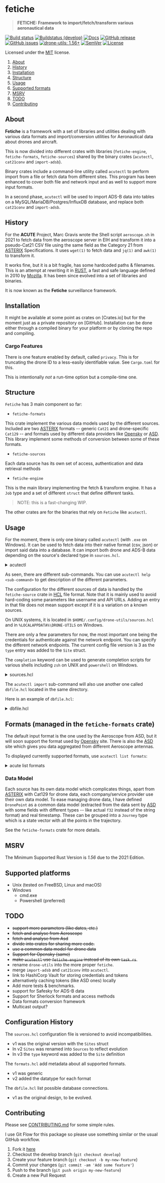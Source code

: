 <!-- omit in TOC -->

# fetiche

> **FETICHE: Framework to import/fetch/transform various aeronautical data**

[![Build status](https://github.com/keltia/drone-gencsv/actions/workflows/rust.yml/badge.svg)](https://github.com/keltia/drone-gencsv/actions/workflows/rust.yml)
[![Buildstatus (develop)](https://github.com/keltia/drone-gencsv/actions/workflows/develop.yml/badge.svg)](https://github.com/keltia/drone-gencsv/actions/workflows/develop.yml)
[![Docs](https://img.shields.io/docsrs/dmarc-rs)](https://docs.rs/drone-utils)
[![GitHub release](https://img.shields.io/github/release/keltia/dmarc-rs.svg)](https://github.com/keltia/drone-gencsv/releases/)
[![GitHub issues](https://img.shields.io/github/issues/keltia/drone-gencsv.svg)](https://github.com/keltia/drone-gencsv/issues)
[![drone-utils: 1.56+]][Rust 1.56]
[![SemVer](https://img.shields.io/badge/semver-2.0.0-blue)](https://semver.org/spec/v2.0.0.html)
[![License](https://img.shields.io/crates/l/mit)](https://opensource.org/licenses/MIT)

Licensed under the [MIT](LICENSE) license.

1. [About](#about)
2. [History](#history)
3. [Installation](#installation)
4. [Structure](#structure)
5. [Usage](#usage)
6. [Supported formats](#formats)
7. [MSRV](#msrv)
8. [TODO](#todo)
9. [Contributing](#contributing)

## About

**Fetiche** is a framework with a set of libraries and utilities dealing with various data formats and import/conversion
utilities for Aeronautical data about drones and aircraft.

This is now divided into different crates with libraries (`fetiche-engine`, `fetiche-formats`, `fetiche-sources`) shared
by the binary crates (`acutectl`, `cat21conv` and `import-adsb`).

Binary crates include a command-line utility called `acutectl` to perform import from a file or fetch data from
different sites. This program has been enhanced to cover both file and network input and as well to support more
input formats.

In a second phase, `acutectl` will be used to import ADS-B data into tables on a MySQL/MariaDB/Postgres/InfluxDB
database, and replace both `cat21conv` and `import-adsb`.

## History

For the **ACUTE** Project, Marc Gravis wrote the Shell script `aeroscope.sh` in 2021 to fetch data from the aeroscope
server in EIH and transform it into a pseudo-Cat21 CSV file using the same field as the Category 21 from [ASTERIX]
Specifications. It uses `wget(1)` to fetch data and `jq(1)` and `awk(1)`  to transform it.

It works fine, but it is a bit fragile, has some hardcoded paths & filenames. This is an attempt at rewriting it
in [RUST], a fast and safe language defined in 2010 by [Mozilla]. It has been since evolved into a set of libraries and
binaries.

It is now known as the **Fetiche** surveillance framework.

## Installation

It might be available at some point as crates on [Crates.io]  but for the moment just as a private repository on
[GitHub]. Installation can be done either through a compiled binary for your platform or by cloning the repo and
compiling.

### Cargo Features

There is one feature enabled by default, called `privacy`. This is for truncating the drone ID to a less-easily
identifiable value. See `Cargo.toml` for this.

This is intentionally *not* a run-time option but a compile-time one.

## Structure

`Fetiche` has 3 main component so far:

- `fetiche-formats`

This crate implement the various data models used by the different sources. Included are two [ASTERIX] formats --
generic `Cat21` and drone-specific `Cat129` -- and formats used by different data providers like [Opensky] or [ASD].
This library implement some methods of conversion between some of these formats.

- `fetiche-sources`

Each data source has its own set of access, authentication and data retrieval methods

- `fetiche-engine`

This is the main library implementing the fetch & transform engine. It has a `Job` type and a set of different `struct`
that define different tasks.

> NOTE: this is a fast-changing WIP.

The other crates are for the binaries that rely on `Fetiche` like `acutectl`.

## Usage

For the moment, there is only one binary called `acutectl` (with `.exe` on Windows). It can be used to fetch data into
their native format (csv, json) or import said data into a database. It can import both drone and ADS-B data depending
on the source's declared type in `sources.hcl`.

<details>
<summary>acutectl</summary>

```text
$ acutectl
CLI utility to fetch data.

Usage: acutectl [OPTIONS] <COMMAND>

Commands:
  completion  Generate Completion stuff
  fetch       Fetch data from specified site
  import      Import into InfluxDB
  list        List information about formats and sources
  help        Print this message or the help of the given subcommand(s)

Options:
  -c, --config <CONFIG>  configuration file
  -D, --debug            debug mode
  -o, --output <OUTPUT>  Output file
  -v, --verbose...       Verbose mode
  -V, --version          Display utility full version
  -h, --help             Print help
```

</details>

As seen, there are different sub-commands. You can use `acutectl help <sub-command>`  to get description of the
different parameters.

The configuration for the different sources of data is handled by the `fetiche-source` crate in [HCL] file
format. Note that it is mainly used to avoid hard-coding some parameters like username and API URLs.  Adding an entry
in that file does not mean support except if it is a variation on a known sources.

On UNIX systems, it is located in `$HOME/.config/drone-utils/sources.hcl` and in `%LOCALAPPDATA%\DRONE-UTILS` on Windows.

There are only a few parameters for now, the most important one being the credentials for authenticate against the
network endpoint. You can specify the different network endpoints. The current config file version is 3 as the `type`
entry was added to the `Site` struct.

The `completion` keyword can be used to generate completion scripts for various shells including `zsh` on UNIX
and `powershell` on Windows.

<details>
<summary>sources.hcl</summary>

```hcl
version = 3

site "local" {
  type     = "drone"
  format   = "aeroscope"
  base_url = "http://127.0.0.1:2400"
  auth     = {
    login    = "SOMETHING"
    password = "NOPE"
    token    = "/login"
  }
  routes = {
    get = "/drone/get"
  }
}

site "big.site.aero" {
  type     = "drone"
  format   = "asd"
  base_url = "https://api.site.aero"
  auth     = {
    login    = "USERNAME"
    password = "GUESS"
    token    = "/api/security"
  }
  routes = {
    get = "/api/journeys/filteredlocations/json"
  }
}

site "opensky" {
  type     = "adsb"
  format   = "opensky"
  base_url = "https://opensky-network.org/api"
  auth     = {
    login    = "anyone"
    password = "NOPE"
  }
  routes = {
    get = "/states/own"
  }
}

site "safesky" {
  type     = "adsb"
  format   = "safesky"
  base_url = "https://public-api.safesky.app"
  auth     = {
    api_key = "foobar"
  }
  routes = {
    get = "/v1/beacons"
  }
}
```

As you can see, there are sites that require you to supply a login & password and others which don't.

If you are just giving the utility a file, you must specify the input format with the `-F/--format` option.

You can get the list of supported sources by using the `acutectl list sources` command.

```text
acutectl/0.9.0 by Ollivier Robert <ollivier.robert@eurocontrol.int>
CLI utility to fetch data.

Listing all sources:

╭─────────┬───────┬───────────┬─────────────────────────────────┬─────────╮
│ Name    │ Type  │ Format    │ URL                             │ Auth    │
├─────────┼───────┼───────────┼─────────────────────────────────┼─────────┤
│ eih     │ drone │ aeroscope │ http://127.0.0.1:2400           │ token   │
│ lux     │ drone │ asd       │ https://eur.airspacedrone.com   │ token   │
│ lux-me  │ drone │ asd       │ https://eur.airspacedrone.com   │ token   │
│ opensky │ adsb  │ opensky   │ https://opensky-network.org/api │ login   │
│ safesky │ adsb  │ safesky   │ https://public-api.safesky.app  │ API key │
╰─────────┴───────┴───────────┴─────────────────────────────────┴─────────╯
```

</details>

The `acutectl import` sub-command will also use another one called `dbfile.hcl`  located in the same directory.

Here is an example of `dbfile.hcl`:

<details>
<summary>dbfile.hcl</summary>

```hcl
version = "1"

db "local" {
  type   = sqlite
  format = "dronepoint"
  file   = "sqlite:///var/db/adsb.sqlite"
}

db "next" {
  type   = pgsql
  format = "opensky"
  url    = "pgsql://mydbserver:5432/adsb-data"
}

db "time" {
  type  = influxdb
  url   = "http://localhost:8600"
  token = "NOT DISCLOSED HERE"
}
```

> NOTE:  This will almost certainly change in the near future when I get to implement the DB import.

</details>

## Formats (managed in the `fetiche-formats`  crate)

The default input format is the one used by the Aeroscope from ASD, but it will soon support the format used
by [Opensky] site. There is also the [ASD] site which gives you data aggregated from different Aeroscope antennas.

To displayed currently supported formats, use `acutectl list formats`:

<details>
<summary>acute list formats</summary>

```text
acutectl/0.9.0 by Ollivier Robert <ollivier.robert@eurocontrol.int>
CLI utility to fetch data.

List all formats:

┌───────────┬───────┬───────────────────────────────────────────────────────────┐
│ Name      │ Type  │ Description                                               │
├───────────┼───────┼───────────────────────────────────────────────────────────┤
│ aeroscope │ drone │ Data extracted from the DJI Aeroscope antenna.            │
│           │       │ Source: ASD -- URL: https://airspacedrone.com/            │
├───────────┼───────┼───────────────────────────────────────────────────────────┤
│ asd       │ drone │ Data gathered & consolidated by ASD.                      │
│           │       │ Source: ASD -- URL: https://airspacedrone.com/            │
├───────────┼───────┼───────────────────────────────────────────────────────────┤
│ cat129    │ drone │ Flattened ASTERIX Cat129 data for Drone data.             │
│           │       │ Source: ECTL -- URL: https://www.eurocontrol.int/asterix/ │
├───────────┼───────┼───────────────────────────────────────────────────────────┤
│ cat21     │ adsb  │ Flattened ASTERIX Cat21 data for ADS-B.                   │
│           │       │ Source: ECTL -- URL: https://www.eurocontrol.int/asterix/ │
├───────────┼───────┼───────────────────────────────────────────────────────────┤
│ opensky   │ adsb  │ Data coming from the Opensky site, mostly ADS-B.          │
│           │       │ Source: Opensky -- URL: https://opensky-network.org/      │
├───────────┼───────┼───────────────────────────────────────────────────────────┤
│ safesky   │ adsb  │ Data coming from the Safesky site, mostly ADS-B.          │
│           │       │ Source: Safesky -- URL: https://www.safesky.app/          │
└───────────┴───────┴───────────────────────────────────────────────────────────┘
```

The reason for the different categories is to give the engine a hint on how to process the data. Drone data will be
transformed into our `DronePoint` and `Journey` types for post-processing.

</details>

### Data Model

Each source has its own data model which complicates things, apart from [ASTERIX] with Cat129 for drone data, each
company/service provider use their own data model. To ease managing drone data, I have defined `DronePoint` as a common
data model (extracted from the data sent by [ASD] with some fields with different types -- like actual `f32` instead of
the string format) and real timestamp. These can be grouped into a `Journey` type which is a state vector with all the
points in the trajectory.

See the `fetiche-formats`  crate for more details.

## MSRV

The Minimum Supported Rust Version is *1.56* due to the 2021 Edition.

## Supported platforms

* Unix (tested on FreeBSD, Linux and macOS)
* Windows
    * cmd.exe
    * Powershell (preferred)

## TODO

- ~~support more parameters (like dates, etc.)~~
- ~~fetch and analyse from Aeroscope~~
- ~~fetch and analyse from Asd~~
- ~~divide into crates for sharing more code.~~
- ~~use a common data model for drone data~~
- ~~Support for Opensky (same)~~
- ~~make `acutectl` use `fetiche-engine` instead of its own `task.rs`~~.
- rename `drone-utils` into the more proper `fetiche`.
- merge `import-adsb` and `cat21conv` into `acutectl`.
- link to HashiCorp Vault for storing credentials and tokens
- alternatively caching tokens (like ASD ones) locally
- Add more tests & benchmarks.
- support for Safesky for ADS-B data
- Support for Sherlock formats and access methods
- Data formats conversion framework
- Multicast output?

## Configuration History

The `sources.hcl` configuration file is versioned to avoid incompatibilities.

- v1 was the original version with the `Sites` struct
- In v2 `Sites`  was renamed into `Sources` to reflect evolution
- In v3 the `type`  keyword was added to the `Site` definition

The `formats.hcl` add metadata about all supported formats.

- v1 was generic
- v2 added the datatype for each format

The `dbfile.hcl` list possible database connections.

- v1 as the original design, to be evolved.

## Contributing

Please see [CONTRIBUTING.md](CONTRIBUTING.md) for some simple rules.

I use Git Flow for this package so please use something similar or the usual GitHub workflow.

1. Fork it [here](https://github.com/keltia/drone-gencsv/fork)
2. Checkout the develop branch (`git checkout develop`)
3. Create your feature branch (`git checkout -b my-new-feature`)
4. Commit your changes (`git commit -am 'Add some feature'`)
5. Push to the branch (`git push origin my-new-feature`)
6. Create a new Pull Request

[ASD]: https://eur.airspacedrone.com/

[ASTERIX]: https://www.eurocontrol.int/asterix/

[drone-utils: 1.56+]: https://img.shields.io/badge/Rust%20version-1.56%2B-lightgrey

[Mozilla]: http://mozilla.org/

[Opensky]: https://www.opensky-network.org/

[RUST]: https://www.rust-lang.org/

[Rust 1.56]: https://blog.rust-lang.org/2021/10/21/Rust-1.56.0.html

[Safesky]: https://safesky.app/

[HCL]: https://developer.hashicorp.com/terraform/language
